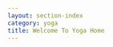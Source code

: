 ```yaml
---
layout: section-index
category: yoga
title: Welcome To Yoga Home
---
```

<!--{% assign panel = site.panels[1] %}

{{ panel.content }}-->